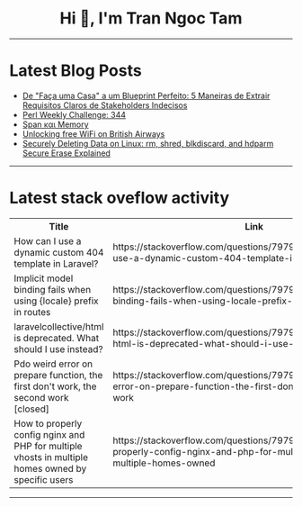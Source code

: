 <h1 align="center">Hi 👋, I'm Tran Ngoc Tam</h1>

---

# Latest Blog Posts 
<!-- BLOG-POST-LIST:START -->
- [De &quot;Faça uma Casa&quot; a um Blueprint Perfeito: 5 Maneiras de Extrair Requisitos Claros de Stakeholders Indecisos](https://dev.to/dev-sigo/de-faca-uma-casa-a-um-blueprint-perfeito-5-maneiras-de-extrair-requisitos-claros-de-stakeholders-1c2b)
- [Perl Weekly Challenge: 344](https://dev.to/vinodk89/perl-weekly-challenge-344-1god)
- [Span και Memory](https://dev.to/__b63657/span-kai-memory-181c)
- [Unlocking free WiFi on British Airways](https://dev.to/technoblogger14o3/unlocking-free-wifi-on-british-airways-28e)
- [Securely Deleting Data on Linux: rm, shred, blkdiscard, and hdparm Secure Erase Explained](https://dev.to/lovestaco/securely-deleting-data-on-linux-rm-shred-blkdiscard-and-hdparm-secure-erase-explained-3ofi)
<!-- BLOG-POST-LIST:END -->

---

# Latest stack oveflow activity
<table>
  <tr><th>Title</th><th>Link</th></tr>
  <!-- STACKOVERFLOW:START --><tr><td>How can I use a dynamic custom 404 template in Laravel?</td><td>https://stackoverflow.com/questions/79799427/how-can-i-use-a-dynamic-custom-404-template-in-laravel</td></tr><tr><td>Implicit model binding fails when using {locale} prefix in routes</td><td>https://stackoverflow.com/questions/79799392/implicit-model-binding-fails-when-using-locale-prefix-in-routes</td></tr><tr><td>laravelcollective/html is deprecated. What should I use instead?</td><td>https://stackoverflow.com/questions/79799376/laravelcollective-html-is-deprecated-what-should-i-use-instead</td></tr><tr><td>Pdo weird error on prepare function, the first don&#39;t work, the second work [closed]</td><td>https://stackoverflow.com/questions/79799313/pdo-weird-error-on-prepare-function-the-first-dont-work-the-second-work</td></tr><tr><td>How to properly config nginx and PHP for multiple vhosts in multiple homes owned by specific users</td><td>https://stackoverflow.com/questions/79799226/how-to-properly-config-nginx-and-php-for-multiple-vhosts-in-multiple-homes-owned</td></tr><!-- STACKOVERFLOW:END -->
</table>

---


